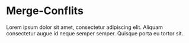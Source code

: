 # Merge-Conflits

Lorem ipsum dolor sit amet,
consectetur adipiscing elit.
Aliquam consectetur augue id neque semper semper.
Quisque porta eu tortor sit.
